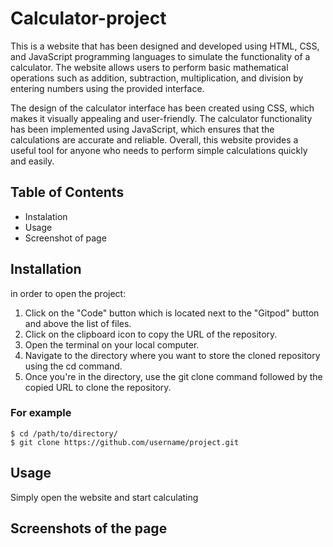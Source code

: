 # Calculator-project

This is a website that has been designed and developed using HTML, CSS, and JavaScript programming languages to simulate the functionality of a calculator. The website allows users to perform basic mathematical operations such as addition, subtraction, multiplication, and division by entering numbers using the provided interface. 

The design of the calculator interface has been created using CSS, which makes it visually appealing and user-friendly. The calculator functionality has been implemented using JavaScript, which ensures that the calculations are accurate and reliable. Overall, this website provides a useful tool for anyone who needs to perform simple calculations quickly and easily.

## Table of Contents
* Instalation
* Usage
* Screenshot of page

## Installation

in order to open the project:

1. Click on the "Code" button which is located next to the "Gitpod" button and above the list of files.
2. Click on the clipboard icon to copy the URL of the repository.
3. Open the terminal on your local computer.
4. Navigate to the directory where you want to store the cloned repository using the cd command.
5. Once you're in the directory, use the git clone command followed by the copied URL to clone the repository.

### For example
```shell
$ cd /path/to/directory/
$ git clone https://github.com/username/project.git
```
## Usage

Simply open the website and start calculating

## Screenshots of the page
<img href="sscal.png" width="65%">

